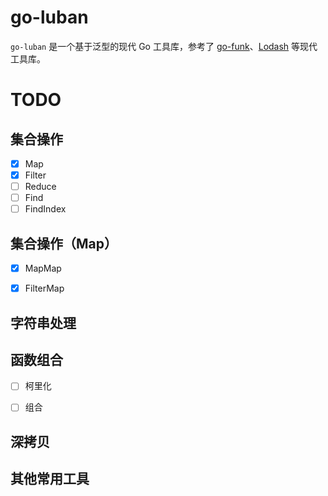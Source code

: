 # go-luban

`go-luban` 是一个基于泛型的现代 Go 工具库，参考了 [go-funk](https://github.com/thoas/go-funk)、[Lodash](https://www.lodashjs.com/) 等现代工具库。


# TODO

## 集合操作

- [x] Map
- [x] Filter
- [ ] Reduce
- [ ] Find
- [ ] FindIndex

## 集合操作（Map）

- [x] MapMap
- [x] FilterMap


## 字符串处理

## 函数组合

- [ ] 柯里化
- [ ] 组合



## 深拷贝

## 其他常用工具





